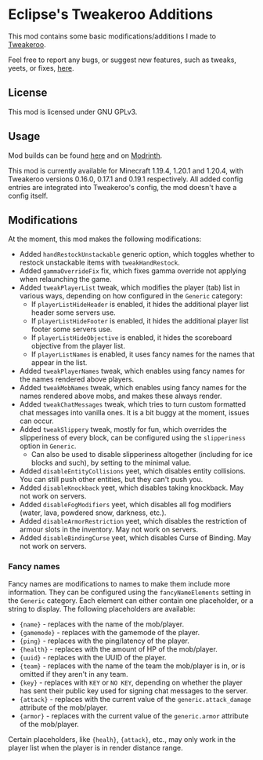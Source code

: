 # Eclipse's Tweakeroo Additions

This mod contains some basic modifications/additions I made to [Tweakeroo](https://www.curseforge.com/minecraft/mc-mods/tweakeroo).

Feel free to report any bugs, or suggest new features, such as tweaks, yeets, or fixes, [here](https://github.com/eclipseisoffline/eclipsestweakeroo/issues/new/choose).

## License

This mod is licensed under GNU GPLv3.

## Usage

Mod builds can be found [here](https://github.com/eclipseisoffline/eclipsestweakeroo/packages/2043865/versions)
and on [Modrinth](https://modrinth.com/mod/eclipses-tweakeroo-additions).

This mod is currently available for Minecraft 1.19.4, 1.20.1 and 1.20.4, with Tweakeroo versions 0.16.0,
0.17.1 and 0.19.1 respectively.  All added config entries are integrated into Tweakeroo's config,
the mod doesn't have a config itself.

## Modifications

At the moment, this mod makes the following modifications:

- Added `handRestockUnstackable` generic option, which toggles whether to restock unstackable items with `tweakHandRestock`.
- Added `gammaOverrideFix` fix, which fixes gamma override not applying when relaunching the game.
- Added `tweakPlayerList` tweak, which modifies the player (tab) list in various ways, depending on how configured in the `Generic` category:
  - If `playerListHideHeader` is enabled, it hides the additional player list header some servers use.
  - If `playerListHideFooter` is enabled, it hides the additional player list footer some servers use.
  - If `playerListHideObjective` is enabled, it hides the scoreboard objective from the player list.
  - If `playerListNames` is enabled, it uses fancy names for the names that appear in the list.
- Added `tweakPlayerNames` tweak, which enables using fancy names for the names rendered above players.
- Added `tweakMobNames` tweak, which enables using fancy names for the names rendered above mobs, and makes these always render.
- Added `tweakChatMessages` tweak, which tries to turn custom formatted chat messages into vanilla ones. It is a bit buggy at the moment, issues can occur.
- Added `tweakSlippery` tweak, mostly for fun, which overrides the slipperiness of every block, can be configured using the `slipperiness` option in `Generic`.
  - Can also be used to disable slipperiness altogether (including for ice blocks and such), by setting to the minimal value.
- Added `disableEntityCollisions` yeet, which disables entity collisions. You can still push other entities, but they can't push you.
- Added `disableKnockback` yeet, which disables taking knockback. May not work on servers.
- Added `disableFogModifiers` yeet, which disables all fog modifiers (water, lava, powdered snow, darkness, etc.).
- Added `disableArmorRestriction` yeet, which disables the restriction of armour slots in the inventory. May not work on servers.
- Added `disableBindingCurse` yeet, which disables Curse of Binding. May not work on servers.

### Fancy names

Fancy names are modifications to names to make them include more information. They can be configured
using the `fancyNameElements` setting in the `Generic` category. Each element can either contain one placeholder, or a string to display.
The following placeholders are available:

- `{name}` - replaces with the name of the mob/player.
- `{gamemode}` - replaces with the gamemode of the player.
- `{ping}` - replaces with the ping/latency of the player.
- `{health}` - replaces with the amount of HP of the mob/player.
- `{uuid}` - replaces with the UUID of the player.
- `{team}` - replaces with the name of the team the mob/player is in, or is omitted if they aren't in any team.
- `{key}` - replaces with `KEY` or `NO KEY`, depending on whether the player has sent their public key used for signing chat messages to the server.
- `{attack}` - replaces with the current value of the `generic.attack_damage` attribute of the mob/player.
- `{armor}` - replaces with the current value of the `generic.armor` attribute of the mob/player.

Certain placeholders, like `{healh}`, `{attack}`, etc., may only work in the player list when the player is in render distance range.
